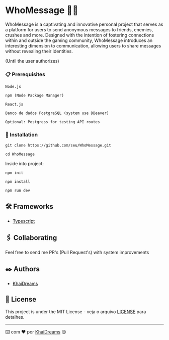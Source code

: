 # WhoMessage 🤔💭
WhoMessage is a captivating and innovative personal project that serves as a platform for users to send anonymous messages to friends, enemies, crushes and more. Designed with the intention of fostering connections within and outside the gaming community, WhoMessage introduces an interesting dimension to communication, allowing users to share messages without revealing their identities.

(Until the user authorizes)

### 📋 Prerequisites

```
Node.js

npm (Node Package Manager)

React.js

Banco de dados PostgreSQL (system use DBeaver)

Optional: Postgress for testing API routes
```

### 🔧 Installation

```
git clone https://github.com/seu/WhoMessage.git

cd WhoMessage
```

Inside into project:

```
npm init

npm install

npm run dev
```

## 🛠️ Frameworks

* [Typescript](http://www.dropwizard.io/1.0.2/docs/](https://www.typescriptlang.org/docs/))

## 🖇️ Collaborating

Feel free to send me PR's (Pull Request's) with system improvements

## ✒️ Authors

* [KhaiDreams](https://github.com/KhaiDreams)

## 📄 License

This project is under the MIT License - veja o arquivo [LICENSE](https://opensource.org/license/mit/) para detalhes.

---
⌨️ com ❤️ por [KhaiDreams](https://github.com/KhaiDreams) 😊
